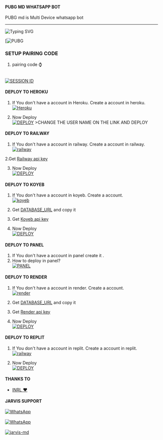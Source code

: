 #### PUBG MD WHATSAPP BOT
PUBG md is Multi Device whatsapp bot
***
![Typing SVG](https://readme-typing-svg.demolab.com?font=Ribeye&size=40&pause=1000&color=kk0000&center=true&width=900&height=100&lines=Its%20PUBG-MD;%20Multi-Device%20WhatsApp%20Bot;%20Developed%20By%20NEXA%20AND%20JOELPRIME)
<p align="center">

[![PUBG](https://cdn.ironman.my.id/q/gHRsu.jpg)

### SETUP PAIRING CODE

1. pairing code ⌚
<br>
<a href='https://seaaion-g-e8d986c349ff.herokuapp.com/' target="_blank"><img alt='SESSION ID' src='https://img.shields.io/badge/Session_id_-100000?style=for-the-badge&logo=scan&logoColor=black&labelColor=white&color=white'/></a>
    <br>

#### DEPLOY TO HEROKU 

1. If You don't have a account in Heroku. Create a account in heroku.
    <br>
<a href='https://signup.heroku.com/' target="_blank"><img alt='Heroku' src='https://img.shields.io/badge/-Create-black?style=for-the-badge&logo=heroku&logoColor=white'/></a>

3. Now Deploy
    <br>
<a href='https://dashboard.heroku.com/new?button-url=https%3A%2F%2Fgithub.com%2Fjjprimeuc%2FPubg-mobile%3Ftab%3Dreadme-ov-file&template=https%3A%2F%2Fgithub.com%2Fjjprimeuc%2FPubg-mobile%3Ftab%3Dreadme-ov-file' target="_blank"><img alt='DEPLOY' src='https://img.shields.io/badge/-DEPLOY-black?style=for-the-badge&logo=heroku&logoColor=white'/></a>   >CHANGE THE USER NAME ON THE LINK AND DEPLOY


#### DEPLOY TO RAILWAY

1. If You don't have a account in railway. Create a account in railway.
    <br>
<a href='https://railway.app/login' target="_blank"><img alt='railway' src='https://img.shields.io/badge/-Create-black?style=for-the-badge&logo=railway&logoColor=white'/></a>

2.Get [Railway api key](https://railway.app/account/tokens)

3. Now Deploy
    <br>
<a href='https://jarvis-qr.vercel.app/railway' target="_blank"><img alt='DEPLOY' src='https://img.shields.io/badge/-DEPLOY-black?style=for-the-badge&logo=railway&logoColor=white'/></a>

#### DEPLOY TO KOYEB 

1. If You don't have a account in koyeb. Create a account.
    <br>
<a href='https://app.koyeb.com/auth/signup' target="_blank"><img alt='koyeb' src='https://img.shields.io/badge/-Create-black?style=for-the-badge&logo=koyeb&logoColor=white'/></a>

3. Get [DATABASE_URL](https://github.com/Loki-Xer/jarvis/wiki/Data-base-url) and copy it

4. Get [Koyeb api key](https://app.koyeb.com/settings/api)

2. Now Deploy
    <br>
<a href='https://jarvis-qr.vercel.app/koyeb' target="_blank"><img alt='DEPLOY' src='https://img.shields.io/badge/-DEPLOY-black?style=for-the-badge&logo=koyeb&logoColor=white'/></a>

#### DEPLOY TO PANEL

1. If You don't have a account in panel create it . 
2. How to deploy in panel?
    <br>
<a href='https://gist.github.com/IRON-M4N/2ab6496e34ec714682c7b6fb6ee86ca1' target="_blank"><img alt='PANEL' src='https://img.shields.io/badge/PANEL-100000?style=for-the-badge&logo=pterodactyl&logoColor=white&labelColor=black&color=black&logoSize=auto'/></a>

#### DEPLOY TO RENDER 

1. If You don't have a account in render. Create a account.
    <br>
<a href='https://dashboard.render.com/register' target="_blank"><img alt='render' src='https://img.shields.io/badge/-Create-black?style=for-the-badge&logo=render&logoColor=white'/></a>

3. Get [DATABASE_URL](https://github.com/Loki-Xer/jarvis/wiki/Data-base-url) and copy it

4. Get [Render api key](https://dashboard.render.com/u/settings#api-keys)


2. Now Deploy
    <br>
<a href='https://jarvis-qr.vercel.app/render' target="_blank"><img alt='DEPLOY' src='https://img.shields.io/badge/-DEPLOY-black?style=for-the-badge&logo=render&logoColor=white'/></a>
    
 
#### DEPLOY TO REPLIT 

 1. If You don't have a account in replit. Create a account in replit.
    <br>
<a href='https://replit.com/login' target="_blank"><img alt='railway' src='https://img.shields.io/badge/-Create-black?style=for-the-badge&logo=replit&logoColor=white'/></a>

2. Now Deploy
    <br>
<a href='https://jarvis-qr.vercel.app/replit' target="_blank"><img alt='DEPLOY' src='https://img.shields.io/badge/-DEPLOY-black?style=for-the-badge&logo=replit&logoColor=white'/></a>

#### THANKS TO
- [INRL ❤️](https://github.com/inrl-official) <br>

#### JARVIS SUPPORT 



<a href="https://whatsapp.com/channel/0029Va9dOax4o7qDb6pVvp34"><img alt="WhatsApp" src="https://img.shields.io/badge/-Whatsapp%20Channel-white?style=for-the-badge&logo=whatsapp&logoColor=black"/></a>
    <br>
<br>
<a href="https://chat.whatsapp.com/HCRUrl9kCvEL6v7OhmG5BR"><img alt="WhatsApp" src="https://img.shields.io/badge/WhatsApp-25D366?style=for-the-badge&logo=whatsapp&logoColor=white"/></a>
    <br>
<br>
<a href='https://github.com/IRON-M4N/Jarvis-MD-Plugins' target="_blank"><img alt='jarvis-md' src='https://img.shields.io/badge/EXPLUGIN-100000?style=for-the-badge&logo=scan&logoColor=white&labelColor=black&color=black'/></a>
